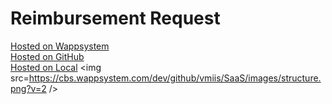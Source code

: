 # Reimbursement Request
<a target=_blank href=https://cbs.wappsystem.com/dev/github/software-as-a-service/reimbursement-request/index.html>Hosted on Wappsystem</a><br>
<a target=_blank href=https://htmlpreview.github.io/?https://raw.githubusercontent.com/software-as-a-service/reimbursement-request/master/github.html>Hosted on GitHub</a><br>
<a target=_blank href=http://127.0.0.1:8000/software-as-a-service/reimbursement-request/local.html>Hosted on Local</a>
<img src=https://cbs.wappsystem.com/dev/github/vmiis/SaaS/images/structure.png?v=2 />
